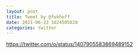 ```yaml
--- 
layout: post 
title: Tweet by @fokhoff 
date: 2021-06-23 1624505828 
categories: twitter 
--- 
```

https://twitter.com/o/status/1407905583869489152